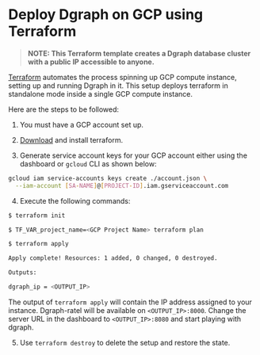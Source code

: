 # Deploy Dgraph on GCP using Terraform

> **NOTE: This Terraform template creates a Dgraph database cluster with a public IP accessible to anyone.**

[Terraform](https://terraform.io/) automates the process spinning up GCP compute instance, setting up and running Dgraph in it.
This setup deploys terraform in standalone mode inside a single GCP compute instance.

Here are the steps to be followed:

1. You must have a GCP account set up.

2. [Download](https://terraform.io/downloads.html) and install terraform.

3. Generate service account keys for your GCP account either using the dashboard or `gcloud` CLI as shown below:

```sh
gcloud iam service-accounts keys create ./account.json \
  --iam-account [SA-NAME]@[PROJECT-ID].iam.gserviceaccount.com
```

4. Execute the following commands:

```sh
$ terraform init

$ TF_VAR_project_name=<GCP Project Name> terraform plan

$ terraform apply

Apply complete! Resources: 1 added, 0 changed, 0 destroyed.

Outputs:

dgraph_ip = <OUTPUT_IP>
```

The output of `terraform apply` will contain the IP address assigned to your instance. Dgraph-ratel will be available on `<OUTPUT_IP>:8000`.
Change the server URL in the dashboard to `<OUTPUT_IP>:8080` and start playing with dgraph.

5. Use `terraform destroy` to delete the setup and restore the state.
